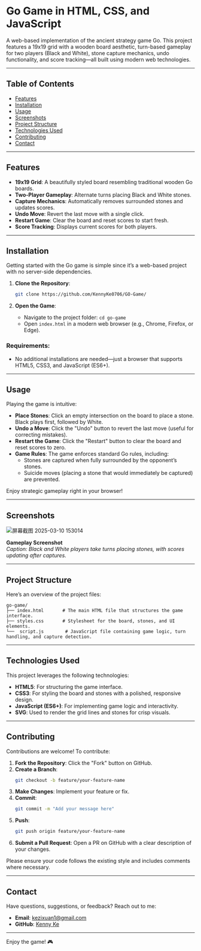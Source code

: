 # Go Game in HTML, CSS, and JavaScript

A web-based implementation of the ancient strategy game Go. This project features a 19x19 grid with a wooden board aesthetic, turn-based gameplay for two players (Black and White), stone capture mechanics, undo functionality, and score tracking—all built using modern web technologies.

---

## Table of Contents

- [Features](#features)
- [Installation](#installation)
- [Usage](#usage)
- [Screenshots](#screenshots)
- [Project Structure](#project-structure)
- [Technologies Used](#technologies-used)
- [Contributing](#contributing)
- [Contact](#contact)

---

## Features

- **19x19 Grid**: A beautifully styled board resembling traditional wooden Go boards.
- **Two-Player Gameplay**: Alternate turns placing Black and White stones.
- **Capture Mechanics**: Automatically removes surrounded stones and updates scores.
- **Undo Move**: Revert the last move with a single click.
- **Restart Game**: Clear the board and reset scores to start fresh.
- **Score Tracking**: Displays current scores for both players.

---

## Installation

Getting started with the Go game is simple since it’s a web-based project with no server-side dependencies.

1. **Clone the Repository**:
   ```bash
   git clone https://github.com/KennyKe0706/GO-Game/
   ```

2. **Open the Game**:
   - Navigate to the project folder: `cd go-game`
   - Open `index.html` in a modern web browser (e.g., Chrome, Firefox, or Edge).

### Requirements:
- No additional installations are needed—just a browser that supports HTML5, CSS3, and JavaScript (ES6+).

---

## Usage

Playing the game is intuitive:

- **Place Stones**: Click an empty intersection on the board to place a stone. Black plays first, followed by White.
- **Undo a Move**: Click the "Undo" button to revert the last move (useful for correcting mistakes).
- **Restart the Game**: Click the "Restart" button to clear the board and reset scores to zero.
- **Game Rules**: The game enforces standard Go rules, including:
  - Stones are captured when fully surrounded by the opponent’s stones.
  - Suicide moves (placing a stone that would immediately be captured) are prevented.

Enjoy strategic gameplay right in your browser!

---

## Screenshots
![屏幕截图 2025-03-10 153014](https://github.com/user-attachments/assets/f2fb7ae5-a416-43fc-a1e5-d5f6d39c1ee3)


**Gameplay Screenshot**  
*Caption: Black and White players take turns placing stones, with scores updating after captures.*

---

## Project Structure

Here’s an overview of the project files:

```
go-game/
├── index.html       # The main HTML file that structures the game interface.
├── styles.css       # Stylesheet for the board, stones, and UI elements.
└──  script.js        # JavaScript file containing game logic, turn handling, and capture detection.
```

---

## Technologies Used

This project leverages the following technologies:

- **HTML5**: For structuring the game interface.
- **CSS3**: For styling the board and stones with a polished, responsive design.
- **JavaScript (ES6+)**: For implementing game logic and interactivity.
- **SVG**: Used to render the grid lines and stones for crisp visuals.

---

## Contributing

Contributions are welcome! To contribute:

1. **Fork the Repository**: Click the "Fork" button on GitHub.
2. **Create a Branch**: 
   ```bash
   git checkout -b feature/your-feature-name
   ```
3. **Make Changes**: Implement your feature or fix.
4. **Commit**:
   ```bash
   git commit -m "Add your message here"
   ```
5. **Push**:
   ```bash
   git push origin feature/your-feature-name
   ```
6. **Submit a Pull Request**: Open a PR on GitHub with a clear description of your changes.

Please ensure your code follows the existing style and includes comments where necessary.

---

## Contact

Have questions, suggestions, or feedback? Reach out to me:

- **Email**: kezixuan1@gmail.com
- **GitHub**: [Kenny Ke](https://github.com/KennyKe0706/)

---

Enjoy the game! 🎮
